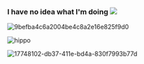 ### I have no idea what I'm doing ![](https://komarev.com/ghpvc/?username=your-github-aalinus&style=for-the-badge&color=blueviolet&label=gang)

![9befba4c6a2004be4c8a2e16e825f9d0](https://github.com/user-attachments/assets/7c49d5c4-0795-4f1d-bfc8-47c5ffd80b24) 

![hippo](https://media3.giphy.com/media/aUovxH8Vf9qDu/giphy.gif)


![17748102-db37-411e-bd4a-830f7993b77d](https://github.com/user-attachments/assets/63cb420a-34ce-4929-b22e-c2fa4d3115e7)








